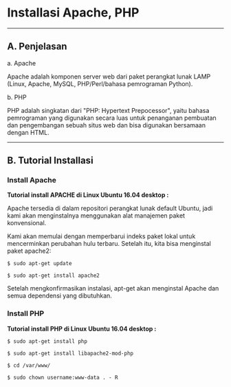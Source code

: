# **Installasi Apache, PHP**
***

## **A. Penjelasan**

a. Apache

Apache adalah komponen server web dari paket perangkat lunak LAMP (Linux, Apache, MySQL, PHP/Perl/bahasa pemrograman Python). 

b. PHP

PHP adalah singkatan dari "PHP: Hypertext Prepocessor", yaitu bahasa pemrograman yang digunakan secara luas untuk penanganan pembuatan dan pengembangan sebuah situs web dan bisa digunakan bersamaan dengan HTML.
***

## **B. Tutorial Installasi**

### Install Apache
**Tutorial install APACHE di Linux Ubuntu 16.04 desktop :**

Apache tersedia di dalam repositori perangkat lunak default Ubuntu, jadi kami akan menginstalnya menggunakan alat manajemen paket konvensional.

Kami akan memulai dengan memperbarui indeks paket lokal untuk mencerminkan perubahan hulu terbaru. Setelah itu, kita bisa menginstal paket apache2:

    $ sudo apt-get update

    $ sudo apt-get install apache2

Setelah mengkonfirmasikan instalasi, apt-get akan menginstal Apache dan semua dependensi yang dibutuhkan.

### Install PHP
**Tutorial install PHP di Linux Ubuntu 16.04 desktop :**

	$ sudo apt-get install php

	$ sudo apt-get install libapache2-mod-php

	$ cd /var/www/

	$ sudo chown username:www-data . - R
